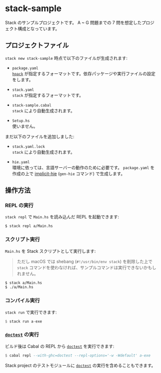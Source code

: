 # stack-sample

Stack のサンプルプロジェクトです。  A ~ G 問題までの 7 問を想定したプロジェクト構成となっています。

## プロジェクトファイル

`stack new stack-sample` 時点で以下のファイルが生成されます:

- `package.yaml`  
  [`hpack`] が指定するフォーマットです。依存パッケージや実行ファイルの設定をします。

- `stack.yaml`  
  `stack` が指定するフォーマットです。

- `stack-sample.cabal`  
  `stack` により自動生成されます。

- `Setup.hs`  
  使いません。

まだ以下のファイルを追加しました:

- `stack.yaml.lock`  
  `stack` により自動生成されます。

- `hie.yaml`  
  環境に依っては、言語サーバーの動作のために必要です。 `package.yaml` を作成の上で [implicit-hie](https://github.com/Avi-D-coder/implicit-hie) (`gen-hie` コマンド) で生成します。

## 操作方法

### REPL の実行

`stack repl` で `Main.hs` を読み込んだ REPL を起動できます:

```sh
$ stack repl a/Main.hs
```

### スクリプト実行

`Main.hs` を Stack スクリプトとして実行します:

> ただし macOS では shebang (`#!/usr/bin/env stack`) を削除した上で `stack` コマンドを使わなければ、サンプルコマンドは実行できないかもしれません。

```sh
$ stack a/Main.hs
$ ./a/Main.hs
```

### コンパイル実行

`stack run` で実行できます:

```hs
$ stack run a-exe
```

### [`doctest`] の実行

ビルド後は Cabal の REPL から [`doctest`] を実行できます:

```hs
$ cabal repl --with-ghc=doctest --repl-options='-w -Wdefault' a-exe
```

Stack project のテストモジュールに [`doctest`] の実行を含めることもできます。

[`hpack`]: https://github.com/sol/hpack
[`doctest`]: https://github.com/doctest/doctest

